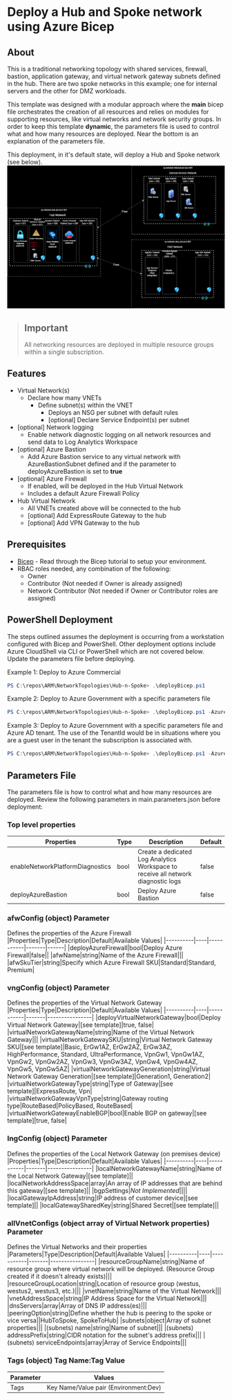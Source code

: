 # Deploy a Hub and Spoke network using Azure Bicep

## About

This is a traditional networking topology with shared services, firewall, bastion, application gateway, and virtual network gateway subnets defined in the hub. There are two spoke networks in this example; one for internal servers and the other for DMZ workloads.

This template was designed with a modular approach where the **main** bicep file orchestrates the creation of all resources and relies on modules for supporting resources, like virtual networks and network security groups. In order to keep this template **dynamic**, the parameters file is used to control what and how many resources are deployed. Near the bottom is an explanation of the parameters file.

This deployment, in it's default state, will deploy a Hub and Spoke network (see below).
![Hub and Spoke network with 2 spokes](topology.drawio.png)

> ## Important
>
> All networking resources are deployed in multiple resource groups within a single subscription.

## Features

- Virtual Network(s)
  - Declare how many VNETs
    - Define subnet(s) within the VNET
      - Deploys an NSG per subnet with default rules
      - [optional] Declare Service Endpoint(s) per subnet
- [optional] Network logging
  - Enable network diagnostic logging on all network resources and send data to Log Analytics Workspace
- [optional] Azure Bastion
  - Add Azure Bastion service to any virtual network with AzureBastionSubnet defined and if the parameter to deployAzureBastion is set to **true**
- [optional] Azure Firewall
  - If enabled, will be deployed in the Hub Virtual Network
  - Includes a default Azure Firewall Policy
- Hub Virtual Network
  - All VNETs created above will be connected to the hub
  - [optional] Add ExpressRoute Gateway to the hub
  - [optional] Add VPN Gateway to the hub

## Prerequisites

- [Bicep](https://docs.microsoft.com/en-us/azure/azure-resource-manager/templates/bicep-tutorial-create-first-bicep?tabs=azure-powershell) - Read through the Bicep tutorial to setup your environment.
- RBAC roles needed, any combination of the following:
  - Owner
  - Contributor (Not needed if Owner is already assigned)
  - Network Contributor (Not needed if Owner or Contributor roles are assigned)

## PowerShell Deployment

The steps outlined assumes the deployment is occurring from a workstation configured with Bicep and PowerShell. Other deployment options include Azure CloudShell via CLI or PowerShell which are not covered below. Update the parameters file before deploying.

Example 1: Deploy to Azure Commercial

```powershell
PS C:\repos\ARM\NetworkTopologies\Hub-n-Spoke> .\deployBicep.ps1
```

Example 2: Deploy to Azure Government with a specific parameters file

```powershell
PS C:\repos\ARM\NetworkTopologies\Hub-n-Spoke> .\deployBicep.ps1 -AzureEnvironment AzureUSGovernment -TemplateParameterFile .\main.parameters.gov.json
```

Example 3: Deploy to Azure Government with a specific parameters file and Azure AD tenant. The use of the TenantId would be in situations where you are a guest user in the tenant the subscription is associated with.

```powershell
PS C:\repos\ARM\NetworkTopologies\Hub-n-Spoke> .\deployBicep.ps1 -AzureEnvironment AzureUSGovernment -TemplateParameterFile .\main.parameters.gov.json -TenantId "xxxxxxxx-xxxx-xxxx-xxxxxxxxxxxx"
```

## Parameters File

The parameters file is how to control what and how many resources are deployed. Review the following parameters in main.parameters.json before deployment:

### Top level properties

|Properties|Type|Description|Default|
|----------|----|-----------|-------|
|enableNetworkPlatformDiagnostics|bool|Create a dedicated Log Analytics Workspace to receive all network diagnostic logs|false|
|deployAzureBastion|bool|Deploy Azure Bastion|false|

### **afwConfig** (object) Parameter

Defines the properties of the Azure Firewall
|Properties|Type|Description|Default|Available Values|
|----------|----|-----------|-------|------|
|deployAzureFirewall|bool|Deploy Azure Firewall|false||
|afwName|string|Name of the Azure Firewall|||
|afwSkuTier|string|Specify which Azure Firewall SKU|Standard|Standard, Premium|

### **vngConfig** (object) Parameter

Defines the properties of the Virtual Network Gateway
|Properties|Type|Description|Default|Available Values|
|----------|----|-----------|-------|----------------|
|deployVirtualNetworkGateway|bool|Deploy Virtual Network Gateway|[see template]|true, false|
|virtualNetworkGatewayName|string|Name of the Virtual Network Gateway|||
|virtualNetworkGatewaySKU|string|Virtual Network Gateway SKU|[see template]|Basic, ErGw1AZ, ErGw2AZ, ErGw3AZ, HighPerformance, Standard, UltraPerformance, VpnGw1, VpnGw1AZ, VpnGw2, VpnGw2AZ, VpnGw3, VpnGw3AZ, VpnGw4, VpnGw4AZ, VpnGw5, VpnGw5AZ|
|virtualNetworkGatewayGeneration|string|Virtual Network Gateway Generation|[see template]|Generation1, Generation2|
|virtualNetworkGatewayType|string|Type of Gateway|[see template]|ExpressRoute, Vpn|
|virtualNetworkGatewayVpnType|string|Gateway routing type|RouteBased|PolicyBased, RouteBased|
|virtualNetworkGatewayEnableBGP|bool|Enable BGP on gateway|[see template]|true, false|
</br>

### **lngConfig** (object) Parameter

Defines the properties of the Local Network Gateway (on premises device)
|Properties|Type|Description|Default|Available Values|
|----------|----|-----------|-------|----------------|
|localNetworkGatewayName|string|Name of the Local Network Gateway|[see template]||
|localNetworkAddressSpace|array|An array of IP addresses that are behind this gateway|[see template]||
|bgpSettings|*Not Implemented*||||
|localGatewayIpAddress|string|IP address of customer device|[see template]||
|localGatewaySharedKey|string|Shared Secret|[see template]||
</br>

### **allVnetConfigs** (object array of Virtual Network properties) Parameter

Defines the Virtual Networks and their properties
|Parameters|Type|Description|Default|Available Values|
|----------|----|-----------|-------|----------------|
|resourceGroupName|string|Name of resource group where virtual network will be deployed. (Resource Group created if it doesn't already exists)|||
|resourceGroupLocation|string|Location of resource group (westus, westus2, westus3, etc.)|||
|vnetName|string|Name of the Virtual Network|||
|vnetAddressSpace|string|IP Address Space for the Virtual Network|||
|dnsServers|array|Array of DNS IP address(es)|||
|peeringOption|string|Define whether the hub is peering to the spoke or vice versa||HubToSpoke, SpokeToHub|
|subnets|object|Array of subnet properties|||
|(subnets) name|string|Name of subnet|||
|(subnets) addressPrefix|string|CIDR notation for the subnet's address prefix|||
|(subnets) serviceEndpoints|array|Array of Service Endpoints|||

### **Tags** (object) Tag Name:Tag Value

|Parameter|Values|
|------------------------------|-----------------------------------------|
|Tags|Key Name/Value pair (Environment:Dev)|
